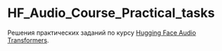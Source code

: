 # HF_Audio_Course_Practical_tasks

Решения практических заданий по курсу [Hugging Face Audio Transformers](https://huggingface.co/learn/audio-course/chapter0/introduction).

